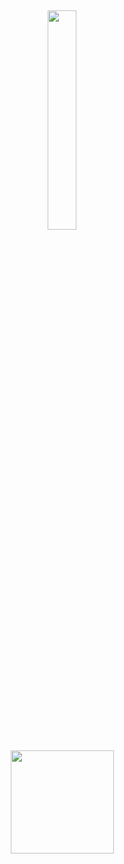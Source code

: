 ##

<p align="center">
  <img src="https://media.giphy.com/media/MeJgB3yMMwIaHmKD4z/giphy.gif" width="30%">
</p>

<p align="center">
 
  
  <a href="https://github.com/jonathancbrito/github-readme-stats">
    <img
      align="center"
      height="165"
      src="https://github-readme-stats.vercel.app/api?username=jonathancbrito&show_icons=true&theme=white&include_all_commits=true&count_private=true">
  </a>
</p>

##
</p>
